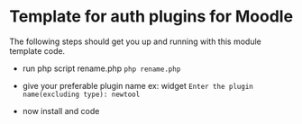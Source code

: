 # Template for auth plugins for Moodle

The following steps should get you up and running with
this module template code.

- run php script rename.php
  ``php rename.php``

- give your preferable plugin name ex: widget
  ``Enter the plugin name(excluding type): newtool``

- now install and code
